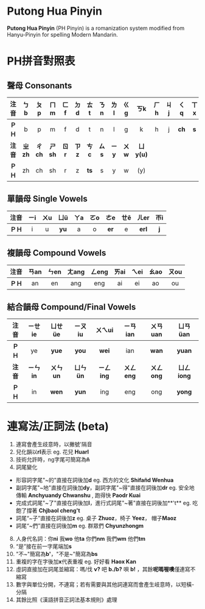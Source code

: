 # Putong Hua Pinyin
**Putong Hua Pinyin** (PH Pinyin) is a romanization system modified from Hanyu-Pinyin for spelling Modern Mandarin.
# PH拼音對照表
## 聲母 Consonants
|**注音**|ㄅb|ㄆp|ㄇm|ㄈf|ㄉd|ㄊt|ㄋn|ㄌl|ㄍg|ㄎk|ㄏh|ㄐj|ㄑq|ㄒx
|:----:|:----:|:----:|:----:|:----:|:----:|:----:|:----:|:----:|:----:|:----:|:----:|:----:|:----:|:----:|
|**ＰＨ**|b|p|m|f|d|t|n|l|g|k|h|j|**ch**|**s**
|**注音**|**ㄓzh**|**ㄔch**|**ㄕsh**|**ㄖr**|**ㄗz**|**ㄘc**|**ㄙs**|**ㄧy**|**ㄨw**|**ㄩy(u)**
|**ＰＨ**|zh|ch|sh|r|z|**ts**|s|y|w|(y)

## 單韻母 Single Vowels
|**注音**|ㄧi|ㄨu|ㄩü|ㄚa|ㄛo|ㄜe|ㄝê|ㄦer|ㄭi
|:----:|:----:|:----:|:----:|:----:|:----:|:----:|:----:|:----:|:----:|
|**ＰＨ**|i|u|**yu**|a|o|**er**|e|**erl**|**j** 

## 複韻母 Compound Vowels
|**注音**|ㄢan|ㄣen|ㄤang|ㄥeng|ㄞai|ㄟei|ㄠao|ㄡou|
|:----:|:----:|:----:|:----:|:----:|:----:|:----:|:----:|:----:|
|**ＰＨ**|an|en|ang|eng|ai|ei|ao|ou

## 結合韻母 Compound/Final Vowels
|**注音**|ㄧㄝie|ㄩㄝüe|ㄧㄡiu|ㄨㄟui|ㄧㄢian|ㄨㄢuan|ㄩㄢüan|
|:----:|:----:|:----:|:----:|:----:|:----:|:----:|:----:|
|**ＰＨ**|ye|**yue**|**you**|**wei**|ian|**wan**|**yuan**|
|**注音**|**ㄧㄣin**|**ㄨㄣun**|**ㄩㄣün**|**ㄧㄥing**|**ㄨㄥeng**|**ㄨㄥong**|**ㄩㄥiong**
|**ＰＨ**|in|**wen**|**yun**|ing|eng|ong|**yong**|


# 連寫法/正詞法 (beta)
1. 連寫會產生歧意時，以撇號'隔音
2. 兒化韻以**rl**表示 eg. 花兒 **Huarl**
3. 技術允許時，ng字尾可簡寫為**ñ**
4. 詞尾變化
* 形容詞字尾"~的"直接在詞後加**d** eg. 西方的文化 **Shifañd Wenhua**
* 副詞字尾"~地"直接在詞後加**dy**，副詞字尾"~得"直接在詞後加**dr** eg. 安全地傳輸 **Anchyuandy Chwanshu** , 跑得快 **Paodr Kuai**
* 完成式詞尾"~了"直接在詞後加**l**，進行式詞尾"~著"直接在詞後加**'t**
eg. 吃飽了撐著 **Chjbaol cheng't**
* 詞尾“~子”直接在詞後加**z** eg. 桌子 **Zhuoz**，椅子 **Yeez**， 帽子**Maoz**
* 詞尾“~們”直接在詞後加**m** eg. 群眾們 **Chyunzhongm**
8. 人身代名詞：你**ni** 我**wo** 他**ta** 你們**nm** 我們**wm** 他們**tm**
9. “是”接在前一字尾端加**s**
10. "不~"簡寫為**b'**，"不是~"簡寫為**bs**
11. 重複的字在字後加**x**代表重複 eg. 好好看 **Haox Kan**
12. 虛詞直接加在詞尾並縮寫：嗎/伐 **v?** 吧 **b./b?** 唄 **b!** ，其餘**呢嗎喔噢**僅連寫不縮寫
13. 數字與單位分開，不連寫；若有需要與其他詞連寫而會產生岐意時，以短橫-分隔
14. 其餘比照《漢語拼音正詞法基本規則》處理
